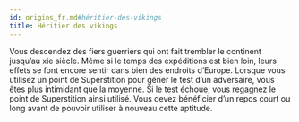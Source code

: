 ```yaml
---
id: origins_fr.md#héritier-des-vikings
title: Héritier des vikings
---
```


Vous descendez des fiers guerriers qui ont fait trembler le continent jusqu’au xie siècle. Même si le temps des expéditions est bien loin, leurs effets se font encore sentir dans bien des endroits d’Europe. Lorsque vous utilisez un point de Superstition pour gêner le test d’un adversaire, vous êtes plus intimidant que la moyenne. Si le test échoue, vous regagnez le point de Superstition ainsi utilisé. Vous devez bénéficier d’un repos court ou long avant de pouvoir utiliser à nouveau cette aptitude.

